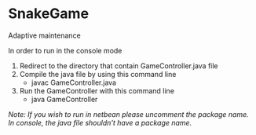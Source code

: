 # SnakeGame
Adaptive maintenance

In order to run in the console mode
1. Redirect to the directory that contain GameController.java file
2. Compile the java file by using this command line
	* javac GameController.java
3. Run the GameController with this command line
	* java GameController

<i>Note: If you wish to run in netbean please uncomment the package name. In console, the java file shouldn't have a package name.<i>
